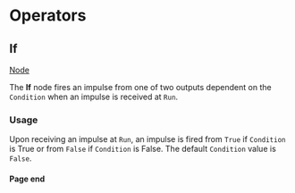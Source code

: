 # Operators

<!-- panels:start -->
<!-- div:title-panel -->
## If

<!-- div:right-panel -->
[Node](../_template/nodes/Root/Flow/README.md#ProtoFlux.Runtimes.Execution.Nodes.If ':include')

<!-- div:left-panel -->
The **If** node fires an impulse from one of two outputs dependent on
the `Condition` when an impulse is received at `Run`.

### Usage

Upon receiving an impulse at `Run`, an impulse is fired from
`True` if `Condition` is True or from `False` if
`Condition` is False. The default `Condition` value is `False`.
<!-- panels:end -->

#### Page end
